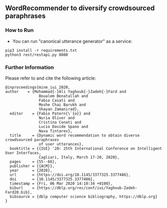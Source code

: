 ## WordRecommender to diversify crowdsourced paraphrases

### How to Run
- You can run "canonical utterance generator" as a service:
```shell script
pip3 install -r requirements.txt
python3 rest/restapi.py 8080
```

### Further Information
Please refer to  and cite the following article:

```
@inproceedings{mine_iui_2020,
author    = {Mohammad{-}Ali Yaghoub{-}Zadeh{-}Fard and
               Boualem Benatallah and
               Fabio Casati and
               Moshe Chai Barukh and
               Shayan Zamanirad},
  editor    = {Fabio Patern{\`{o}} and
               Nuria Oliver and
               Cristina Conati and
               Lucio Davide Spano and
               Nava Tintarev},
  title     = {Dynamic word recommendation to obtain diverse crowdsourced paraphrases
               of user utterances},
  booktitle = {{IUI} '20: 25th International Conference on Intelligent User Interfaces,
               Cagliari, Italy, March 17-20, 2020},
  pages     = {55--66},
  publisher = {{ACM}},
  year      = {2020},
  url       = {https://doi.org/10.1145/3377325.3377486},
  doi       = {10.1145/3377325.3377486},
  timestamp = {Fri, 06 Mar 2020 14:10:34 +0100},
  biburl    = {https://dblp.org/rec/conf/iui/Yaghoub-Zadeh-Fard20.bib},
  bibsource = {dblp computer science bibliography, https://dblp.org}
}

```
